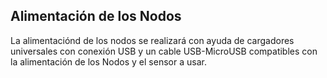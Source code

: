 ## Alimentación de los Nodos
La alimentaciónd de los nodos se realizará con ayuda de cargadores universales con conexión USB y un cable USB-MicroUSB compatibles con la alimentación de los Nodos y el sensor a usar.
